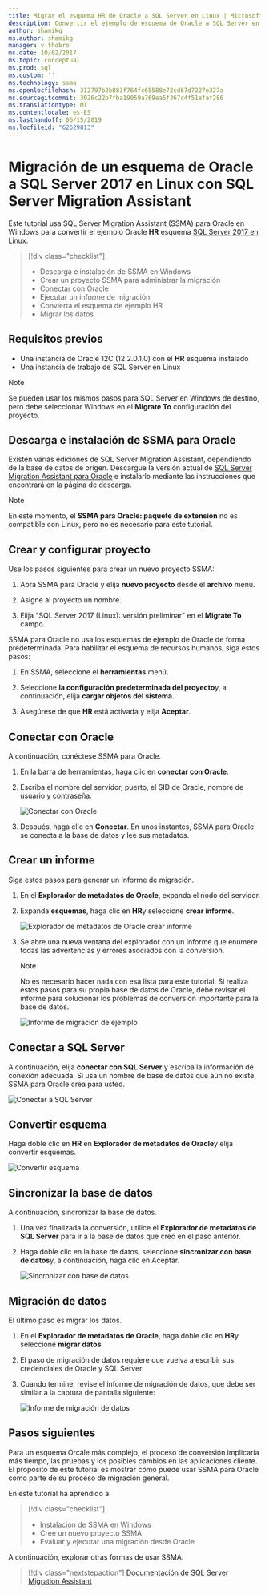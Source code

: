 ```yaml
---
title: Migrar el esquema HR de Oracle a SQL Server en Linux | Microsoft Docs
description: Convertir el ejemplo de esquema de Oracle a SQL Server en Linux
author: shamikg
ms.author: shamikg
manager: v-thobro
ms.date: 10/02/2017
ms.topic: conceptual
ms.prod: sql
ms.custom: ''
ms.technology: ssma
ms.openlocfilehash: 312797b2b883f764fc65588e72cd67d7227e327a
ms.sourcegitcommit: 3026c22b7fba19059a769ea5f367c4f51efaf286
ms.translationtype: MT
ms.contentlocale: es-ES
ms.lasthandoff: 06/15/2019
ms.locfileid: "62629813"
---
```

# <a name="migrate-an-oracle-schema-to-sql-server-2017-on-linux-with-the-sql-server-migration-assistant"></a>Migración de un esquema de Oracle a SQL Server 2017 en Linux con SQL Server Migration Assistant

Este tutorial usa SQL Server Migration Assistant (SSMA) para Oracle en Windows para convertir el ejemplo Oracle **HR** esquema [SQL Server 2017 en Linux](../../linux/sql-server-linux-overview.md).

> [!div class="checklist"]
> * Descarga e instalación de SSMA en Windows
> * Crear un proyecto SSMA para administrar la migración
> * Conectar con Oracle
> * Ejecutar un informe de migración
> * Convierta el esquema de ejemplo HR
> * Migrar los datos

## <a name="prerequisites"></a>Requisitos previos

- Una instancia de Oracle 12C (12.2.0.1.0) con el **HR** esquema instalado
- Una instancia de trabajo de SQL Server en Linux

> [!NOTE]
> Se pueden usar los mismos pasos para SQL Server en Windows de destino, pero debe seleccionar Windows en el **Migrate To** configuración del proyecto.

## <a name="download-and-install-ssma-for-oracle"></a>Descarga e instalación de SSMA para Oracle

Existen varias ediciones de SQL Server Migration Assistant, dependiendo de la base de datos de origen.  Descargue la versión actual de [SQL Server Migration Assistant para Oracle](https://aka.ms/ssmafororacle) e instalarlo mediante las instrucciones que encontrará en la página de descarga.

> [!NOTE]
> En este momento, el **SSMA para Oracle: paquete de extensión** no es compatible con Linux, pero no es necesario para este tutorial.

## <a name="create-and-set-up-project"></a>Crear y configurar proyecto

Use los pasos siguientes para crear un nuevo proyecto SSMA:

1. Abra SSMA para Oracle y elija **nuevo proyecto** desde el **archivo** menú.

1. Asigne al proyecto un nombre.

1. Elija "SQL Server 2017 (Linux): versión preliminar" en el **Migrate To** campo.

SSMA para Oracle no usa los esquemas de ejemplo de Oracle de forma predeterminada. Para habilitar el esquema de recursos humanos, siga estos pasos:

1. En SSMA, seleccione el **herramientas** menú.

1. Seleccione **la configuración predeterminada del proyecto**y, a continuación, elija **cargar objetos del sistema**.

1. Asegúrese de que **HR** está activada y elija **Aceptar**.

## <a name="connect-to-oracle"></a>Conectar con Oracle

A continuación, conéctese SSMA para Oracle.

1. En la barra de herramientas, haga clic en **conectar con Oracle**.

1. Escriba el nombre del servidor, puerto, el SID de Oracle, nombre de usuario y contraseña.

   ![Conectar con Oracle](./media/sql-server-linux-convert-from-oracle/ConnectToOracle.png)

1. Después, haga clic en **Conectar**. En unos instantes, SSMA para Oracle se conecta a la base de datos y lee sus metadatos.

## <a name="create-a-report"></a>Crear un informe

Siga estos pasos para generar un informe de migración.

1. En el **Explorador de metadatos de Oracle**, expanda el nodo del servidor.

1. Expanda **esquemas**, haga clic en **HR**y seleccione **crear informe**.

   ![Explorador de metadatos de Oracle crear informe](./media/sql-server-linux-convert-from-oracle/CreateReport.png)

1. Se abre una nueva ventana del explorador con un informe que enumere todas las advertencias y errores asociados con la conversión.

   > [!NOTE]
   > No es necesario hacer nada con esa lista para este tutorial. Si realiza estos pasos para su propia base de datos de Oracle, debe revisar el informe para solucionar los problemas de conversión importante para la base de datos.

   ![Informe de migración de ejemplo](./media/sql-server-linux-convert-from-oracle/SSMAReport.png)

## <a name="connect-to-sql-server"></a>Conectar a SQL Server

A continuación, elija **conectar con SQL Server** y escriba la información de conexión adecuada.  Si usa un nombre de base de datos que aún no existe, SSMA para Oracle crea para usted.

![Conectar a SQL Server](./media/sql-server-linux-convert-from-oracle/ConnectToSQLServer.png)

## <a name="convert-schema"></a>Convertir esquema

Haga doble clic en **HR** en **Explorador de metadatos de Oracle**y elija convertir esquemas.

![Convertir esquema](./media/sql-server-linux-convert-from-oracle/ConvertSchema.png)

## <a name="synchronize-database"></a>Sincronizar la base de datos

A continuación, sincronizar la base de datos.

1. Una vez finalizada la conversión, utilice el **Explorador de metadatos de SQL Server** para ir a la base de datos que creó en el paso anterior.

1. Haga doble clic en la base de datos, seleccione **sincronizar con base de datos**y, a continuación, haga clic en Aceptar.

   ![Sincronizar con base de datos](./media/sql-server-linux-convert-from-oracle/SynchronizeWithDatabase.png)

## <a name="migrate-data"></a>Migración de datos

El último paso es migrar los datos.

1. En el **Explorador de metadatos de Oracle**, haga doble clic en **HR**y seleccione **migrar datos**.

1. El paso de migración de datos requiere que vuelva a escribir sus credenciales de Oracle y SQL Server.

1. Cuando termine, revise el informe de migración de datos, que debe ser similar a la captura de pantalla siguiente:

   ![Informe de migración de datos](./media/sql-server-linux-convert-from-oracle/DataMigrationReport.png)

## <a name="next-steps"></a>Pasos siguientes

Para un esquema Orcale más complejo, el proceso de conversión implicaría más tiempo, las pruebas y los posibles cambios en las aplicaciones cliente. El propósito de este tutorial es mostrar cómo puede usar SSMA para Oracle como parte de su proceso de migración general.

En este tutorial ha aprendido a:
> [!div class="checklist"]
> * Instalación de SSMA en Windows
> * Cree un nuevo proyecto SSMA
> * Evaluar y ejecutar una migración desde Oracle

A continuación, explorar otras formas de usar SSMA:

> [!div class="nextstepaction"]
>[Documentación de SQL Server Migration Assistant](../sql-server-migration-assistant.md)
